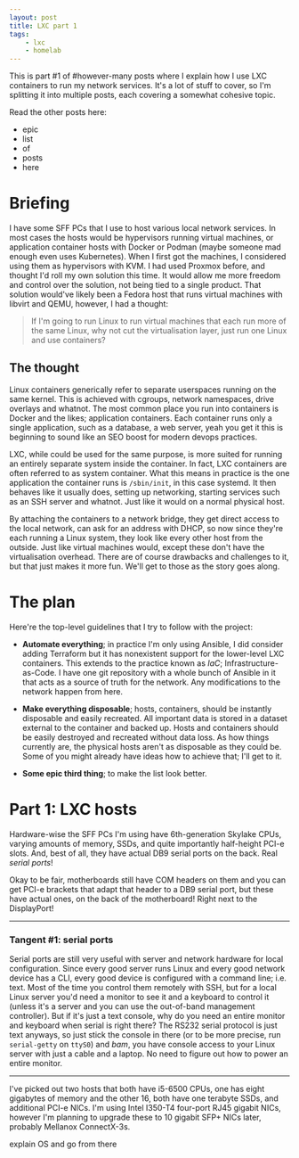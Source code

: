 ```yaml
---
layout: post
title: LXC part 1
tags:
    - lxc
    - homelab
---
```


This is part #1 of #however-many posts where I explain how I use LXC containers to run my network services. It's a lot of stuff to cover, so I'm splitting it into multiple posts, each covering a somewhat cohesive topic.

Read the other posts here:

-   epic
-   list
-   of
-   posts
-   here

# Briefing

I have some SFF PCs that I use to host various local network services. In most cases the hosts would be hypervisors running virtual machines, or application container hosts with Docker or Podman (maybe someone mad enough even uses Kubernetes). When I first got the machines, I considered using them as hypervisors with KVM. I had used Proxmox before, and thought I'd roll my own solution this time. It would allow me more freedom and control over the solution, not being tied to a single product. That solution would've likely been a Fedora host that runs virtual machines with libvirt and QEMU, however, I had a thought:

> If I'm going to run Linux to run virtual machines that each run more of the same Linux, why not cut the virtualisation layer, just run one Linux and use containers?

## The thought

Linux containers generically refer to separate userspaces running on the same kernel. This is achieved with cgroups, network namespaces, drive overlays and whatnot. The most common place you run into containers is Docker and the likes; application containers. Each container runs only a single application, such as a database, a web server, yeah you get it this is beginning to sound like an SEO boost for modern devops practices.

LXC, while could be used for the same purpose, is more suited for running an entirely separate system inside the container. In fact, LXC containers are often referred to as system container. What this means in practice is the one application the container runs is `/sbin/init`, in this case systemd. It then behaves like it usually does, setting up networking, starting services such as an SSH server and whatnot. Just like it would on a normal physical host.

By attaching the containers to a network bridge, they get direct access to the local network, can ask for an address with DHCP, so now since they're each running a Linux system, they look like every other host from the outside. Just like virtual machines would, except these don't have the virtualisation overhead. There are of course drawbacks and challenges to it, but that just makes it more fun. We'll get to those as the story goes along.

# The plan

Here're the top-level guidelines that I try to follow with the project:

-   **Automate everything**; in practice I'm only using Ansible, I did consider adding Terraform but it has nonexistent support for the lower-level LXC containers. This extends to the practice known as _IaC_; Infrastructure-as-Code. I have one git repository with a whole bunch of Ansible in it that acts as a source of truth for the network. Any modifications to the network happen from here.

-   **Make everything disposable**; hosts, containers, should be instantly disposable and easily recreated. All important data is stored in a dataset external to the container and backed up. Hosts and containers should be easily destroyed and recreated without data loss. As how things currently are, the physical hosts aren't as disposable as they could be. Some of you might already have ideas how to achieve that; I'll get to it.

-   **Some epic third thing**; to make the list look better.

# Part 1: LXC hosts

Hardware-wise the SFF PCs I'm using have 6th-generation Skylake CPUs, varying amounts of memory, SSDs, and quite importantly half-height PCI-e slots. And, best of all, they have actual DB9 serial ports on the back. Real _serial ports_!

Okay to be fair, motherboards still have COM headers on them and you can get PCI-e brackets that adapt that header to a DB9 serial port, but these have actual ones, on the back of the motherboard! Right next to the DisplayPort!

---

### Tangent #1: serial ports

Serial ports are still very useful with server and network hardware for local configuration. Since every good server runs Linux and every good network device has a CLI, every good device is configured with a command line; i.e. text. Most of the time you control them remotely with SSH, but for a local Linux server you'd need a monitor to see it and a keyboard to control it (unless it's a server and you can use the out-of-band management controller). But if it's just a text console, why do you need an entire monitor and keyboard when serial is right there? The RS232 serial protocol is just text anyways, so just stick the console in there (or to be more precise, run `serial-getty` on `ttyS0`) and _bam_, you have console access to your Linux server with just a cable and a laptop. No need to figure out how to power an entire monitor.

---

I've picked out two hosts that both have i5-6500 CPUs, one has eight gigabytes of memory and the other 16, both have one terabyte SSDs, and additional PCI-e NICs. I'm using Intel I350-T4 four-port RJ45 gigabit NICs, however I'm planning to upgrade these to 10 gigabit SFP+ NICs later, probably Mellanox ConnectX-3s.

explain OS and go from there
